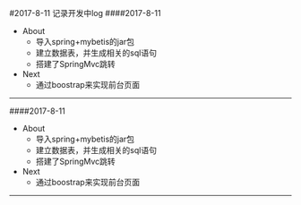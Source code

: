 #2017-8-11 记录开发中log
####2017-8-11
- About
    - 导入spring+mybetis的jar包
    - 建立数据表，并生成相关的sql语句
    - 搭建了SpringMvc跳转
- Next
    - 通过boostrap来实现前台页面
***
####2017-8-11
- About
    - 导入spring+mybetis的jar包
    - 建立数据表，并生成相关的sql语句
    - 搭建了SpringMvc跳转
- Next
    - 通过boostrap来实现前台页面
***
